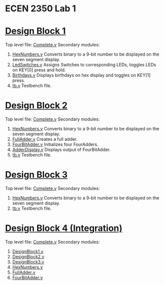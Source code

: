 # ECEN 2350 Lab 1

# [Design Block 1](DesignBlock1/Complete)
Top level file: [Complete.v](DesignBlock1/Complete/Complete.v)
Secondary modules: 
1. [HexNumbers.v](DesignBlock1/Complete/HexNumbers.v)
Converts binary to a 9-bit number to be displayed on the seven segment display.
2. [LedSwitches.v](DesignBlock1/Complete/LedSwitches.v)
Assigns Switches to corresponding LEDs, toggles LEDs on KEY[0] press and hold.
3. [Birthdays.v](DesignBlock1/Complete/Birthdays.v)
Displays birthdays on hex display and toggles on KEY[1] press.
4. [tb.v](DesignBlock1/Complete/tb.v)
Testbench file.

# [Design Block 2](DesignBlock2/Complete)
Top level file: [Complete.v](DesignBlock2/Complete/Complete.v)
Secondary modules: 
1. [HexNumbers.v](DesignBlock2/Complete/HexNumbers.v)
Converts binary to a 9-bit number to be displayed on the seven segment display.
2. [FullAdder.v](DesignBlock2/Complete/FullAdder.v)
Creates a full adder.
3. [FourBitAdder.v](DesignBlock2/Complete/FourBitAdder.v)
Initializes four FourAdders.
4. [AdderDisplay.v](DesignBlock2/Complete/AdderDisplay.v)
Displays output of FourBitAdder.
5. [tb.v](DesignBlock2/Complete/tb.v)
Testbench file.

# [Design Block 3](DesignBlock3/Complete)
Top level file: [Complete.v](DesignBlock3/Complete/Complete.v)
Secondary modules: 
1. [HexNumbers.v](DesignBlock3/Complete/HexNumbers.v)
Converts binary to a 9-bit number to be displayed on the seven segment display.
2. [tb.v](DesignBlock3/Complete/tb.v)
Testbench file.

# [Design Block 4 (Integration)](DesignBlock4/Complete)
Top level file: [Complete.v](DesignBlock4/Complete/Complete.v)
Secondary modules: 
1. [DesignBlock1.v](DesignBlock4/Complete/DesignBlock1.v)
2. [DesignBlock2.v](DesignBlock4/Complete/DesignBlock2.v)
3. [DesignBlock3.v](DesignBlock4/Complete/DesignBlock3.v)
4. [HexNumbers.v](DesignBlock4/Complete/HexNumbers.v)
5. [FullAdder.v](DesignBlock4/Complete/FullAdder.v)
6. [FourBitAdder.v](DesignBlock4/Complete/FourBitAdder.v)
